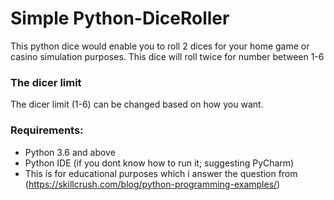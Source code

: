 # Simple Python-DiceRoller
This python dice would enable you to roll 2 dices for your home game or casino simulation purposes. This dice will roll twice for number between 1-6

### The dicer limit 
The dicer limit (1-6) can be changed based on how you want. 

### Requirements:

  - Python 3.6 and above
  - Python IDE (if you dont know how to run it; suggesting PyCharm)
  - This is for educational purposes which i answer the question from (https://skillcrush.com/blog/python-programming-examples/)
